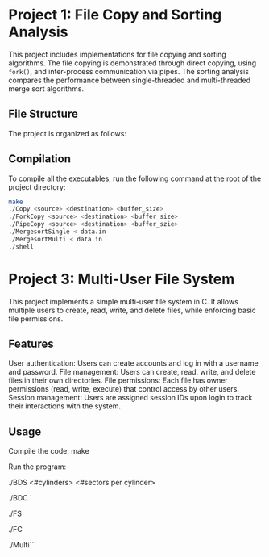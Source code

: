 # Project 1: File Copy and Sorting Analysis

This project includes implementations for file copying and sorting algorithms. The file copying is demonstrated through direct copying, using `fork()`, and inter-process communication via pipes. The sorting analysis compares the performance between single-threaded and multi-threaded merge sort algorithms.

## File Structure

The project is organized as follows:


## Compilation

To compile all the executables, run the following command at the root of the project directory:

```bash
make
./Copy <source> <destination> <buffer_size>
./ForkCopy <source> <destination> <buffer_size>
./PipeCopy <source> <destination> <buffer_szie>
./MergesortSingle < data.in
./MergesortMulti < data.in
./shell
```
# Project 3: Multi-User File System
This project implements a simple multi-user file system in C. It allows multiple users to create, read, write, and delete files, while enforcing basic file permissions.

## Features

User authentication: Users can create accounts and log in with a username and password.
File management: Users can create, read, write, and delete files in their own directories.
File permissions: Each file has owner permissions (read, write, execute) that control access by other users.
Session management: Users are assigned session IDs upon login to track their interactions with the system.

## Usage
Compile the code: make

Run the program:

./BDS <DiskFileName> <#cylinders> <#sectors per cylinder> <track-to-track delay> <port>

./BDC <DiskServerAddress> <port> `

./FS <DiskServerAddress> <BDSPort> <FSPort>

./FC <ServerAddr> <FSPort>

./Multi```
